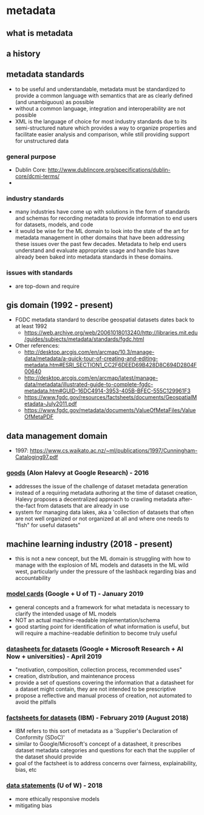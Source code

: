 # metadata

## what is metadata

## a history


## metadata standards
- to be useful and understandable, metadata must be standardized to provide a common language with semantics that are as clearly defined (and unambiguous) as possible
- without a common language, integration and interoperability are not possible
- XML is the language of choice for most industry standards due to its semi-structured nature which provides a way to organize properties and facilitate easier analysis and comparison, while still providing support for unstructured data

### general purpose
- Dublin Core: http://www.dublincore.org/specifications/dublin-core/dcmi-terms/
- 

### industry standards
- many industries have come up with solutions in the form of standards and schemas for recording metadata to provide information to end users for datasets, models, and code
- it would be wise for the ML domain to look into the state of the art for metadata management in other domains that have been addressing these issues over the past few decades.  Metadata to help end users understand and evaluate appropriate usage and handle bias have already been baked into metadata standards in these domains.

### issues with standards
- are top-down and require 

## gis domain (1992 - present)
- FGDC metadata standard to describe geospatial datasets dates back to at least 1992
   - https://web.archive.org/web/20061018013240/http://libraries.mit.edu/guides/subjects/metadata/standards/fgdc.html
- Other references:
   - http://desktop.arcgis.com/en/arcmap/10.3/manage-data/metadata/a-quick-tour-of-creating-and-editing-metadata.htm#ESRI_SECTION1_CC2F6DEED69B428D8C694D2804F00640
   - http://desktop.arcgis.com/en/arcmap/latest/manage-data/metadata/illustrated-guide-to-complete-fgdc-metadata.htm#GUID-16DC4914-3953-405B-BFEC-555C129961F3
   - https://www.fgdc.gov/resources/factsheets/documents/GeospatialMetadata-July2011.pdf
   - https://www.fgdc.gov/metadata/documents/ValueOfMetaFiles/ValueOfMetaPDF

## data management domain
- 1997: https://www.cs.waikato.ac.nz/~ml/publications/1997/Cunningham-Cataloging97.pdf

### [goods](http://sites.computer.org/debull/A16sept/p5.pdf) (Alon Halevy at Google Research) - 2016
- addresses the issue of the challenge of dataset metadata generation
- instead of a requiring metadata authoring at the time of dataset creation, Halevy proposes a decentralized approach to crawling metadata after-the-fact from datasets that are already in use
- system for managing data lakes, aka a 'collection of datasets that often are not well organized or not organized at all and where one needs to "fish" for useful datasets"

## machine learning industry (2018 - present)
- this is not a new concept, but the ML domain is struggling with how to manage with the explosion of ML models and datasets in the ML wild west, particularly under the pressure of the lashback regarding bias and accountability

### [model cards](http://delivery.acm.org/10.1145/3290000/3287596/p220-Mitchell.pdf?ip=170.225.9.141&id=3287596&acc=NO%20RULES&key=4D4702B0C3E38B35%2E4D4702B0C3E38B35%2ED2E531DB056F4A45%2E4D4702B0C3E38B35&__acm__=1556846985_823be4d723bed277a13ad2335eecd8d8) (Google + U of T) - January 2019
- general concepts and a framework for what metadata is necessary to clarify the intended usage of ML models
- NOT an actual machine-readable implementation/schema 
- good starting point for identification of what information is useful, but will require a machine-readable definition to become truly useful

### [datasheets for datasets](https://arxiv.org/pdf/1803.09010.pdf) (Google + Microsoft Research + AI Now + universities) - April 2019
- "motivation, composition, collection process, recommended uses"
- creation, distribution, and maintenance process
- provide a set of questions covering the information that a datasheet for a dataset might contain, they are not intended to be prescriptive
- propose a reflective and manual process of creation, not automated to avoid the pitfalls

### [factsheets for datasets](https://www.ibm.com/blogs/research/2018/08/factsheets-ai/) (IBM) - February 2019 (August 2018)
- IBM refers to this sort of metadata as a 'Supplier's Declaration of Conformity (SDoC)'
- similar to Google/Microsoft's concept of a datasheet, it prescribes dataset metadata categories and questions for each that the supplier of the dataset should provide
- goal of the factsheet is to address concerns over fairness, explainability, bias, etc

### [data statements](https://www.mitpressjournals.org/doi/abs/10.1162/tacl_a_00041) (U of W) - 2018
- more ethically responsive models
- mitigating bias
